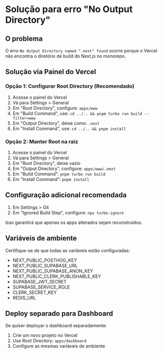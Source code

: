 # Solução para erro "No Output Directory"

## O problema
O erro `No Output Directory named ".next" found` ocorre porque o Vercel não encontra o diretório de build do Next.js no monorepo.

## Solução via Painel do Vercel

### Opção 1: Configurar Root Directory (Recomendado)
1. Acesse o painel do Vercel
2. Vá para Settings > General
3. Em "Root Directory", configure: `apps/www`
4. Em "Build Command", use: `cd ../.. && pnpm turbo run build --filter=www`
5. Em "Output Directory", deixe como: `.next`
6. Em "Install Command", use: `cd ../.. && pnpm install`

### Opção 2: Manter Root na raiz
1. Acesse o painel do Vercel
2. Vá para Settings > General
3. Em "Root Directory", deixe vazio
4. Em "Output Directory", configure: `apps/www/.next`
5. Em "Build Command": `pnpm turbo run build`
6. Em "Install Command": `pnpm install`

## Configuração adicional recomendada

1. Em Settings > Git
2. Em "Ignored Build Step", configure: `npx turbo-ignore`

Isso garantirá que apenas os apps alterados sejam reconstruídos.

## Variáveis de ambiente

Certifique-se de que todas as variáveis estão configuradas:
- NEXT_PUBLIC_POSTHOG_KEY
- NEXT_PUBLIC_SUPABASE_URL
- NEXT_PUBLIC_SUPABASE_ANON_KEY
- NEXT_PUBLIC_CLERK_PUBLISHABLE_KEY
- SUPABASE_JWT_SECRET
- SUPABASE_SERVICE_ROLE
- CLERK_SECRET_KEY
- REDIS_URL

## Deploy separado para Dashboard

Se quiser deployar o dashboard separadamente:
1. Crie um novo projeto no Vercel
2. Use Root Directory: `apps/dashboard`
3. Configure as mesmas variáveis de ambiente